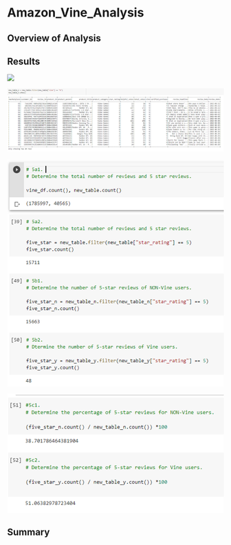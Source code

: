 # Amazon_Vine_Analysis

## Overview of Analysis 



## Results

![](https://github.com/Mikeblanchard/Amazon_Vine_Analysis/blob/main/Resources/Chal_16.png%20.png)

![](https://github.com/Mikeblanchard/Amazon_Vine_Analysis/blob/main/Resources/Chal_16-2.png%20.png)

![](https://github.com/Mikeblanchard/Amazon_Vine_Analysis/blob/main/Resources/Chal_16-3.png%20.png)

![](https://github.com/Mikeblanchard/Amazon_Vine_Analysis/blob/main/Resources/Chal_16-4.png%20.png)


## Summary
